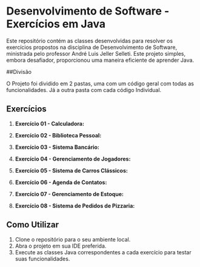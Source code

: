 # Desenvolvimento de Software - Exercícios em Java

Este repositório contém as classes desenvolvidas para resolver os exercícios propostos na disciplina de Desenvolvimento de Software, ministrada pelo professor André Luis Jeller Selleti. 
Este projeto simples, embora desafiador, proporcionou uma maneira eficiente de aprender Java.

##Divisão

O Projeto foi dividido em 2 pastas, uma com um código geral com todas as funcionalidades. Já a outra pasta com cada código Individual. 

## Exercícios

1. **Exercício 01 - Calculadora:**

2. **Exercício 02 - Biblioteca Pessoal:**

3. **Exercício 03 - Sistema Bancário:**

4. **Exercício 04 - Gerenciamento de Jogadores:**

5. **Exercício 05 - Sistema de Carros Clássicos:**

6. **Exercício 06 - Agenda de Contatos:**

7. **Exercício 07 - Gerenciamento de Estoque:**

8. **Exercício 08 - Sistema de Pedidos de Pizzaria:**


## Como Utilizar

1. Clone o repositório para o seu ambiente local.
2. Abra o projeto em sua IDE preferida.
3. Execute as classes Java correspondentes a cada exercício para testar suas funcionalidades.
